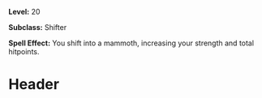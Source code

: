 <!-- TITLE: Shift: Mammoth -->
<!-- SUBTITLE:  -->

**Level:** 20

**Subclass:** Shifter

**Spell Effect:** You shift into a mammoth, increasing your strength and total hitpoints.

# Header